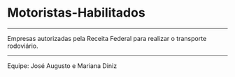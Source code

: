 # Motoristas-Habilitados
________________________________________
Empresas autorizadas pela Receita Federal para realizar o transporte rodoviário.
________________________________________
Equipe: José Augusto e Mariana Diniz

